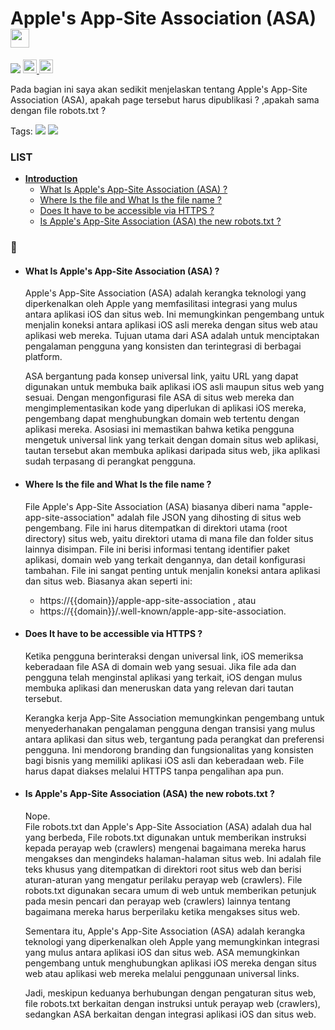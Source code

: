 # Apple's App-Site Association (ASA) <img src="https://raw.githubusercontent.com/MartinHeinz/MartinHeinz/master/wave.gif" width="30px">
![](https://img.shields.io/badge/-Cyber_Security-informational?style=flat&logo=<LOGO_NAME>&logoColor=white&color=26D4C8&width=)
  <a href="https://www.instagram.com/achmd.f_/?next=%2F">
    <img alt="Abhishek's Instagram" width="22px" src="https://raw.githubusercontent.com/hussainweb/hussainweb/main/icons/instagram.png" />
  </a>
  <a href="https://www.linkedin.com/in/achmad-firdaus-b4a290116/">
    <img alt="Abhishek's LinkedIN" width="22px" src="https://raw.githubusercontent.com/peterthehan/peterthehan/master/assets/linkedin.svg" />
  </a>



Pada bagian ini saya akan sedikit menjelaskan tentang Apple's App-Site Association (ASA), apakah page tersebut harus dipublikasi ? ,apakah sama dengan file robots.txt ?


Tags:
![](https://img.shields.io/badge/Apple's_App_Site_Association-(ASA)-informational?style=flat&logo=<LOGO_NAME>&logoColor=white&color=2bbc8a&color=2ba9bc)
<a href="https://developer.apple.com/library/archive/documentation/General/Conceptual/AppSearch/UniversalLinks.html">
![](https://img.shields.io/badge/-Reference-informational?style=flat&logo=<LOGO_NAME>&logoColor=white&color=2ba9bc&width=)
</a>


### LIST
- [<b>Introduction</b>](#introduction-)
  - [What Is Apple's App-Site Association (ASA) ?](#what-is-apples-app-site-association-asa-)
  - [Where Is the file and What Is the file name ?](#where-is-the-file-and-what-is-the-file-name-)
  - [Does It have to be accessible via HTTPS ?](#does-it-have-to-be-accessible-via-https-)
  - [Is Apple's App-Site Association (ASA) the new robots.txt ?](#is-apples-app-site-association-asa-the-new-robotstxt-)



### 👻
  - #### What Is Apple's App-Site Association (ASA) ?
    Apple's App-Site Association (ASA) adalah kerangka teknologi yang diperkenalkan oleh Apple yang memfasilitasi integrasi yang mulus antara aplikasi iOS dan situs web. Ini memungkinkan pengembang untuk menjalin koneksi antara aplikasi iOS asli mereka dengan situs web atau aplikasi web mereka. Tujuan utama dari ASA adalah untuk menciptakan pengalaman pengguna yang konsisten dan terintegrasi di berbagai platform.

    ASA bergantung pada konsep universal link, yaitu URL yang dapat digunakan untuk membuka baik aplikasi iOS asli maupun situs web yang sesuai. Dengan mengonfigurasi file ASA di situs web mereka dan mengimplementasikan kode yang diperlukan di aplikasi iOS mereka, pengembang dapat menghubungkan domain web tertentu dengan aplikasi mereka. Asosiasi ini memastikan bahwa ketika pengguna mengetuk universal link yang terkait dengan domain situs web aplikasi, tautan tersebut akan membuka aplikasi daripada situs web, jika aplikasi sudah terpasang di perangkat pengguna.



  - #### Where Is the file and What Is the file name ?
    File Apple's App-Site Association (ASA) biasanya diberi nama "apple-app-site-association" adalah file JSON yang dihosting di situs web pengembang. File ini harus ditempatkan di direktori utama (root directory) situs web, yaitu direktori utama di mana file dan folder situs lainnya disimpan. File ini berisi informasi tentang identifier paket aplikasi, domain web yang terkait dengannya, dan detail konfigurasi tambahan. File ini sangat penting untuk menjalin koneksi antara aplikasi dan situs web. Biasanya akan seperti ini:
    - https://{{domain}}/apple-app-site-association , atau
    - https://{{domain}}/.well-known/apple-app-site-association.



  - #### Does It have to be accessible via HTTPS ?
    Ketika pengguna berinteraksi dengan universal link, iOS memeriksa keberadaan file ASA di domain web yang sesuai. Jika file ada dan pengguna telah menginstal aplikasi yang terkait, iOS dengan mulus membuka aplikasi dan meneruskan data yang relevan dari tautan tersebut. 

    Kerangka kerja App-Site Association memungkinkan pengembang untuk menyederhanakan pengalaman pengguna dengan transisi yang mulus antara aplikasi dan situs web, tergantung pada perangkat dan preferensi pengguna. Ini mendorong branding dan fungsionalitas yang konsisten bagi bisnis yang memiliki aplikasi iOS asli dan keberadaan web. File harus dapat diakses melalui HTTPS tanpa pengalihan apa pun.



  - #### Is Apple's App-Site Association (ASA) the new robots.txt ?
    Nope. <br>
    File robots.txt dan Apple's App-Site Association (ASA) adalah dua hal yang berbeda,
File robots.txt digunakan untuk memberikan instruksi kepada perayap web (crawlers) mengenai bagaimana mereka harus mengakses dan mengindeks halaman-halaman situs web. Ini adalah file teks khusus yang ditempatkan di direktori root situs web dan berisi aturan-aturan yang mengatur perilaku perayap web (crawlers). File robots.txt digunakan secara umum di web untuk memberikan petunjuk pada mesin pencari dan perayap web (crawlers) lainnya tentang bagaimana mereka harus berperilaku ketika mengakses situs web.

    Sementara itu, Apple's App-Site Association (ASA) adalah kerangka teknologi yang diperkenalkan oleh Apple yang memungkinkan integrasi yang mulus antara aplikasi iOS dan situs web. ASA memungkinkan pengembang untuk menghubungkan aplikasi iOS mereka dengan situs web atau aplikasi web mereka melalui penggunaan universal links.

    Jadi, meskipun keduanya berhubungan dengan pengaturan situs web, file robots.txt berkaitan dengan instruksi untuk perayap web (crawlers), sedangkan ASA berkaitan dengan integrasi aplikasi iOS dan situs web.

 



